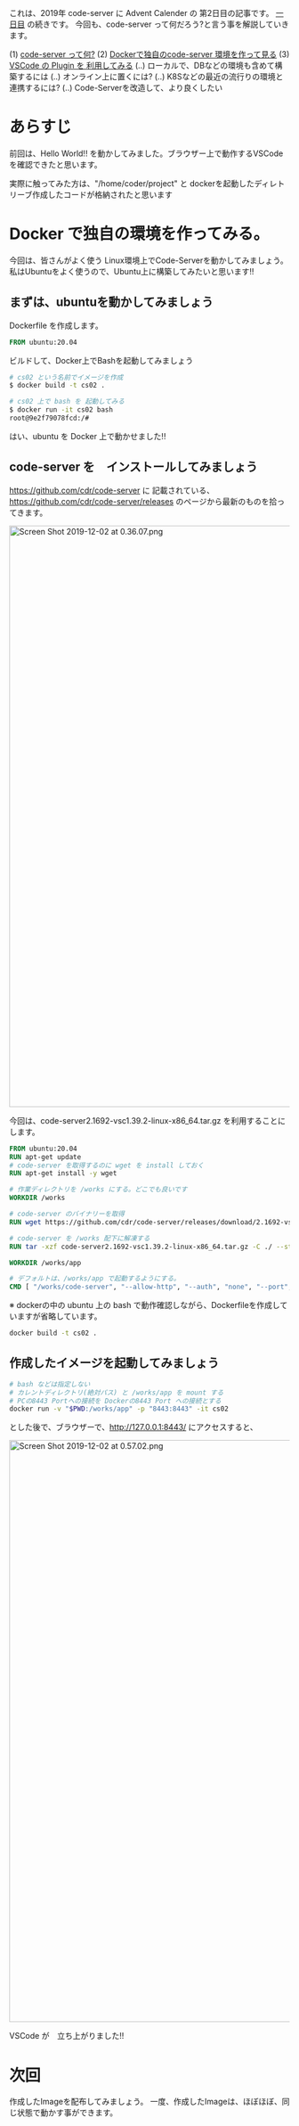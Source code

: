 これは、2019年 code-server に Advent Calender の 第2日目の記事です。
[一日目](https://qiita.com/kyorohiro/items/35bab591cd4a6b975c80) の続きです。
今回も、code-server って何だろう?と言う事を解説していきます。


(1) [code-server って何?](https://qiita.com/kyorohiro/items/35bab591cd4a6b975c80)
(2) [Dockerで独自のcode-server 環境を作って見る](https://qiita.com/kyorohiro/items/d991f6fbf77a425525c5)
(3) [VSCode の Plugin を 利用してみる](https://qiita.com/kyorohiro/items/11a13d32c8748f3d7002)
(..) ローカルで、DBなどの環境も含めて構築するには
(..) オンライン上に置くには?
(..) K8Sなどの最近の流行りの環境と連携するには?
(..) Code-Serverを改造して、より良くしたい


# あらすじ

前回は、Hello World!! を動かしてみました。ブラウザー上で動作するVSCodeを確認できたと思います。

実際に触ってみた方は、"/home/coder/project" と dockerを起動したディレトリーブ作成したコードが格納されたと思います


# Docker で独自の環境を作ってみる。

今回は、皆さんがよく使う Linux環境上でCode-Serverを動かしてみましょう。私はUbuntuをよく使うので、Ubuntu上に構築してみたいと思います!!


## まずは、ubuntuを動かしてみましょう

Dockerfile を作成します。

```Dockerfile
FROM ubuntu:20.04
```

ビルドして、Docker上でBashを起動してみましょう

```bash
# cs02 という名前でイメージを作成
$ docker build -t cs02 .

# cs02 上で bash を 起動してみる
$ docker run -it cs02 bash
root@9e2f79078fcd:/#
```

はい、ubuntu を Docker 上で動かせました!!


## code-server を　インストールしてみましょう

https://github.com/cdr/code-server に 記載されている、https://github.com/cdr/code-server/releases のページから最新のものを拾ってきます。

<img width="1044" alt="Screen Shot 2019-12-02 at 0.36.07.png" src="https://qiita-image-store.s3.ap-northeast-1.amazonaws.com/0/54192/37cec251-d806-35d2-0023-f30574c91a63.png">

今回は、code-server2.1692-vsc1.39.2-linux-x86_64.tar.gz を利用することにします。

```Dockerfile
FROM ubuntu:20.04
RUN apt-get update
# code-server を取得するのに wget を install しておく
RUN apt-get install -y wget

# 作業ディレクトリを /works にする。どこでも良いです
WORKDIR /works

# code-server のバイナリーを取得
RUN wget https://github.com/cdr/code-server/releases/download/2.1692-vsc1.39.2/code-server2.1692-vsc1.39.2-linux-x86_64.tar.gz

# code-server を /works 配下に解凍する
RUN tar -xzf code-server2.1692-vsc1.39.2-linux-x86_64.tar.gz -C ./ --strip-components 1　

WORKDIR /works/app

# デフォルトは、/works/app で起動するようにする。
CMD [ "/works/code-server", "--allow-http", "--auth", "none", "--port", "8443", "/works/app"]


```

※ dockerの中の ubuntu 上の bash で動作確認しながら、Dockerfileを作成していますが省略しています。


```bash
docker build -t cs02 .
```

## 作成したイメージを起動してみましょう

```bash
# bash などは指定しない
# カレントディレクトリ(絶対パス) と /works/app を mount する
# PCの8443 Portへの接続を Dockerの8443 Port への接続とする
docker run -v "$PWD:/works/app" -p "8443:8443" -it cs02 
```



とした後で、ブラウザーで、http://127.0.0.1:8443/ にアクセスすると、

<img width="1045" alt="Screen Shot 2019-12-02 at 0.57.02.png" src="https://qiita-image-store.s3.ap-northeast-1.amazonaws.com/0/54192/4ba70546-1302-d475-ca45-1a11935a8735.png">

VSCode が　立ち上がりました!!


# 次回

作成したImageを配布してみましょう。 一度、作成したImageは、ほぼほぼ、同じ状態で動かす事ができます。

